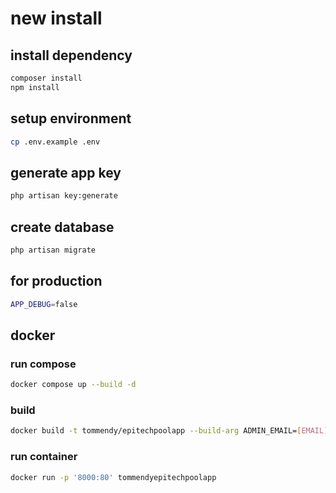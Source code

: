 # new install

## install dependency

```sh
composer install
npm install
```

## setup environment

```sh
cp .env.example .env
```

## generate app key

```sh
php artisan key:generate
```

## create database

```sh
php artisan migrate
```

## for production

```sh
APP_DEBUG=false
```

## docker

### run compose

```sh
docker compose up --build -d
```

### build

```sh
docker build -t tommendy/epitechpoolapp --build-arg ADMIN_EMAIL=[EMAIL] --build-arg ADMIN_PASSWORD=[PASSWORD] .
```

### run container

```sh
docker run -p '8000:80' tommendyepitechpoolapp
```
